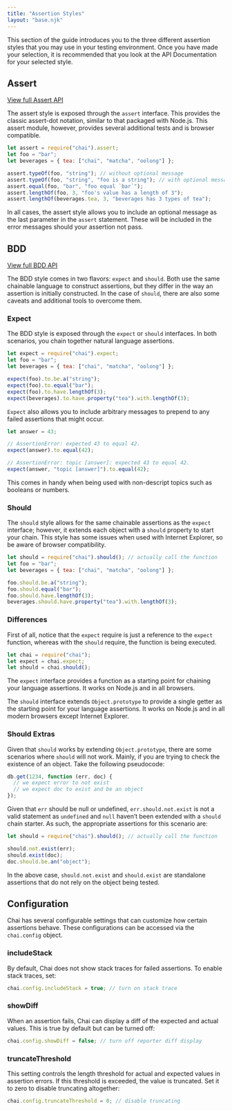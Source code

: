 ```yaml
---
title: "Assertion Styles"
layout: "base.njk"
---
```


This section of the guide introduces you to the three different assertion styles that you may use in your testing environment. Once you have made your selection, it is recommended that you look at the API Documentation for your selected style.

## Assert

[View full Assert API](/api/assert/)

The assert style is exposed through the `assert` interface. This provides the classic assert-dot notation, similar to that packaged with Node.js. This assert module, however, provides several additional tests and is browser compatible.

```js
let assert = require("chai").assert;
let foo = "bar";
let beverages = { tea: ["chai", "matcha", "oolong"] };

assert.typeOf(foo, "string"); // without optional message
assert.typeOf(foo, "string", "foo is a string"); // with optional message
assert.equal(foo, "bar", "foo equal `bar`");
assert.lengthOf(foo, 3, "foo's value has a length of 3");
assert.lengthOf(beverages.tea, 3, "beverages has 3 types of tea");
```

In all cases, the assert style allows you to include an optional message as the last parameter in the `assert` statement. These will be included in the error messages should your assertion not pass.

## BDD

[View full BDD API](/api/bdd/)

The BDD style comes in two flavors: `expect` and `should`. Both use the same chainable language to construct assertions, but they differ in the way an assertion is initially constructed. In the case of `should`, there are also some caveats and additional tools to overcome them.

### Expect

The BDD style is exposed through the `expect` or `should` interfaces. In both scenarios, you chain together natural language assertions.

```js
let expect = require("chai").expect;
let foo = "bar";
let beverages = { tea: ["chai", "matcha", "oolong"] };

expect(foo).to.be.a("string");
expect(foo).to.equal("bar");
expect(foo).to.have.lengthOf(3);
expect(beverages).to.have.property("tea").with.lengthOf(3);
```

`Expect` also allows you to include arbitrary messages to prepend to any failed assertions that might occur.

```js
let answer = 43;

// AssertionError: expected 43 to equal 42.
expect(answer).to.equal(42);

// AssertionError: topic [answer]: expected 43 to equal 42.
expect(answer, "topic [answer]").to.equal(42);
```

This comes in handy when being used with non-descript topics such as booleans or numbers.

### Should

The `should` style allows for the same chainable assertions as the `expect` interface; however, it extends each object with a `should` property to start your chain. This style has some issues when used with Internet Explorer, so be aware of browser compatibility.

```js
let should = require("chai").should(); // actually call the function
let foo = "bar";
let beverages = { tea: ["chai", "matcha", "oolong"] };

foo.should.be.a("string");
foo.should.equal("bar");
foo.should.have.lengthOf(3);
beverages.should.have.property("tea").with.lengthOf(3);
```

### Differences

First of all, notice that the `expect` require is just a reference to the `expect` function, whereas with the `should` require, the function is being executed.

```js
let chai = require("chai");
let expect = chai.expect;
let should = chai.should();
```

The `expect` interface provides a function as a starting point for chaining your language assertions. It works on Node.js and in all browsers.

The `should` interface extends `Object.prototype` to provide a single getter as the starting point for your language assertions. It works on Node.js and in all modern browsers except Internet Explorer.

### Should Extras

Given that `should` works by extending `Object.prototype`, there are some scenarios where `should` will not work. Mainly, if you are trying to check the existence of an object. Take the following pseudocode:

```js
db.get(1234, function (err, doc) {
  // we expect error to not exist
  // we expect doc to exist and be an object
});
```

Given that `err` should be null or undefined, `err.should.not.exist` is not a valid statement as `undefined` and `null` haven’t been extended with a `should` chain starter. As such, the appropriate assertions for this scenario are:

```js
let should = require("chai").should(); // actually call the function

should.not.exist(err);
should.exist(doc);
doc.should.be.an("object");
```

In the above case, `should.not.exist` and `should.exist` are standalone assertions that do not rely on the object being tested.

## Configuration

Chai has several configurable settings that can customize how certain assertions behave. These configurations can be accessed via the `chai.config` object.

### includeStack

By default, Chai does not show stack traces for failed assertions. To enable stack traces, set:

```js
chai.config.includeStack = true; // turn on stack trace
```

### showDiff

When an assertion fails, Chai can display a diff of the expected and actual values. This is true by default but can be turned off:

```js
chai.config.showDiff = false; // turn off reporter diff display
```

### truncateThreshold

This setting controls the length threshold for actual and expected values in assertion errors. If this threshold is exceeded, the value is truncated. Set it to zero to disable truncating altogether:

```js
chai.config.truncateThreshold = 0; // disable truncating
```
